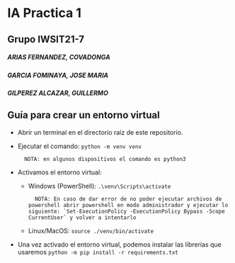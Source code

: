 # IA Practica 1
## Grupo IWSIT21-7
##### ARIAS FERNANDEZ, COVADONGA
##### GARCIA FOMINAYA, JOSE MARIA
##### GILPEREZ ALCAZAR, GUILLERMO
## Guía para crear un entorno virtual
* Abrir un terminal en el directorio raíz de este repositorio.
* Ejecutar el comando: `python -m venv venv`
        
        NOTA: en algunos dispositivos el comando es python3
* Activamos el entorno virtual:
    * Windows (PowerShell): `.\venv\Scripts\activate`

            NOTA: En caso de dar error de no poder ejecutar archivos de powershell abrir powershell en modo administrador y ejecutar lo siguiente: `Set-ExecutionPolicy -ExecutionPolicy Bypass -Scope CurrentUser` y volver a intentarlo
    * Linux/MacOS: `source ./venv/bin/activate`
* Una vez activado el entorno virtual, podemos instalar las librerías que usaremos `python -m pip install -r requirements.txt`
